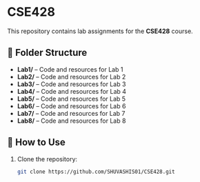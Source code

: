 # CSE428

This repository contains lab assignments for the **CSE428** course.

## 📂 Folder Structure

- **Lab1/** – Code and resources for Lab 1  
- **Lab2/** – Code and resources for Lab 2  
- **Lab3/** – Code and resources for Lab 3  
- **Lab4/** – Code and resources for Lab 4  
- **Lab5/** – Code and resources for Lab 5
- **Lab6/** – Code and resources for Lab 6
- **Lab7/** – Code and resources for Lab 7
- **Lab8/** – Code and resources for Lab 8  

## 🚀 How to Use
1. Clone the repository:
   ```bash
   git clone https://github.com/SHUVASHIS01/CSE428.git
